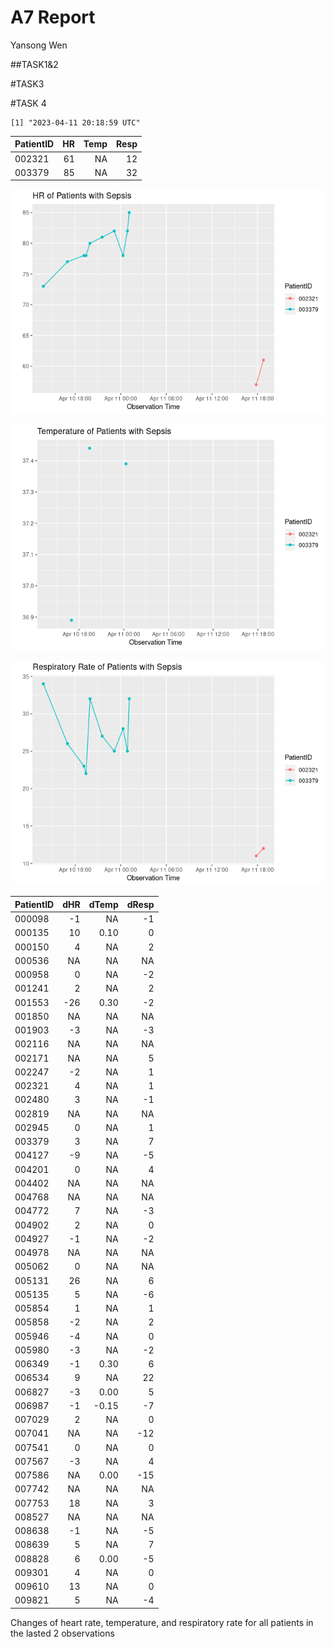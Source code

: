 A7 Report
================
Yansong Wen

\##TASK1&2

\#TASK3

\#TASK 4

    [1] "2023-04-11 20:18:59 UTC"

| PatientID |  HR | Temp | Resp |
|:----------|----:|-----:|-----:|
| 002321    |  61 |   NA |   12 |
| 003379    |  85 |   NA |   32 |

![](README_files/figure-commonmark/unnamed-chunk-4-1.png)

![](README_files/figure-commonmark/unnamed-chunk-4-2.png)

![](README_files/figure-commonmark/unnamed-chunk-4-3.png)

| PatientID | dHR | dTemp | dResp |
|:----------|----:|------:|------:|
| 000098    |  -1 |    NA |    -1 |
| 000135    |  10 |  0.10 |     0 |
| 000150    |   4 |    NA |     2 |
| 000536    |  NA |    NA |    NA |
| 000958    |   0 |    NA |    -2 |
| 001241    |   2 |    NA |     2 |
| 001553    | -26 |  0.30 |    -2 |
| 001850    |  NA |    NA |    NA |
| 001903    |  -3 |    NA |    -3 |
| 002116    |  NA |    NA |    NA |
| 002171    |  NA |    NA |     5 |
| 002247    |  -2 |    NA |     1 |
| 002321    |   4 |    NA |     1 |
| 002480    |   3 |    NA |    -1 |
| 002819    |  NA |    NA |    NA |
| 002945    |   0 |    NA |     1 |
| 003379    |   3 |    NA |     7 |
| 004127    |  -9 |    NA |    -5 |
| 004201    |   0 |    NA |     4 |
| 004402    |  NA |    NA |    NA |
| 004768    |  NA |    NA |    NA |
| 004772    |   7 |    NA |    -3 |
| 004902    |   2 |    NA |     0 |
| 004927    |  -1 |    NA |    -2 |
| 004978    |  NA |    NA |    NA |
| 005062    |   0 |    NA |    NA |
| 005131    |  26 |    NA |     6 |
| 005135    |   5 |    NA |    -6 |
| 005854    |   1 |    NA |     1 |
| 005858    |  -2 |    NA |     2 |
| 005946    |  -4 |    NA |     0 |
| 005980    |  -3 |    NA |    -2 |
| 006349    |  -1 |  0.30 |     6 |
| 006534    |   9 |    NA |    22 |
| 006827    |  -3 |  0.00 |     5 |
| 006987    |  -1 | -0.15 |    -7 |
| 007029    |   2 |    NA |     0 |
| 007041    |  NA |    NA |   -12 |
| 007541    |   0 |    NA |     0 |
| 007567    |  -3 |    NA |     4 |
| 007586    |  NA |  0.00 |   -15 |
| 007742    |  NA |    NA |    NA |
| 007753    |  18 |    NA |     3 |
| 008527    |  NA |    NA |    NA |
| 008638    |  -1 |    NA |    -5 |
| 008639    |   5 |    NA |     7 |
| 008828    |   6 |  0.00 |    -5 |
| 009301    |   4 |    NA |     0 |
| 009610    |  13 |    NA |     0 |
| 009821    |   5 |    NA |    -4 |

Changes of heart rate, temperature, and respiratory rate for all
patients in the lasted 2 observations
